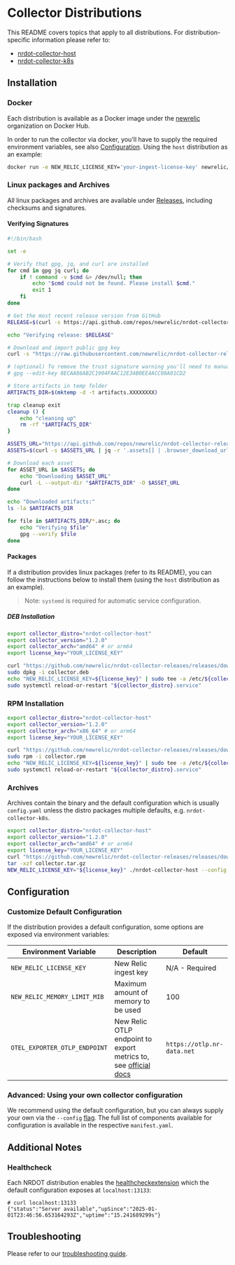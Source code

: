 # Collector Distributions

This README covers topics that apply to all distributions. For distribution-specific information please refer to:
- [nrdot-collector-host](./nrdot-collector-host/README.md)
- [nrdot-collector-k8s](./nrdot-collector-k8s/README.md)

## Installation

### Docker
Each distribution is available as a Docker image under the [newrelic](https://hub.docker.com/u/newrelic?page=1&search=nrdot-collector) organization on Docker Hub.

In order to run the collector via docker, you'll have to supply the required environment variables, see also [Configuration](#configuration). Using the `host` distribution as an example:
```bash
docker run -e NEW_RELIC_LICENSE_KEY='your-ingest-license-key' newrelic/nrdot-collector-host
```

### Linux packages and Archives 
All linux packages and archives are available under [Releases](https://github.com/newrelic/opentelemetry-collector-releases/releases), including checksums and signatures.

#### Verifying Signatures

```bash
#!/bin/bash

set -e

# Verify that gpg, jq, and curl are installed
for cmd in gpg jq curl; do
    if ! command -v $cmd &> /dev/null; then
        echo "$cmd could not be found. Please install $cmd."
        exit 1
    fi
done

# Get the most recent release version from GitHub
RELEASE=$(curl -s https://api.github.com/repos/newrelic/nrdot-collector-releases/releases/latest | jq -r '.tag_name')

echo "Verifying release: $RELEASE"

# Download and import public gpg key
curl -s "https://raw.githubusercontent.com/newrelic/nrdot-collector-releases/refs/tags/${RELEASE}/nrdot.gpg" | gpg --import

# (optional) To remove the trust signature warning you'll need to manually trust the key
# gpg --edit-key 8ECAA86AB2C1904FAAC12E34B0EE4ACC08A81CD2

# Store artifacts in temp folder
ARTIFACTS_DIR=$(mktemp -d -t artifacts.XXXXXXXX)

trap cleanup exit
cleanup () {
    echo "cleaning up"
    rm -rf "$ARTIFACTS_DIR"
}

ASSETS_URL="https://api.github.com/repos/newrelic/nrdot-collector-releases/releases/tags/${RELEASE}"
ASSETS=$(curl -s $ASSETS_URL | jq -r '.assets[] | .browser_download_url')

# Download each asset
for ASSET_URL in $ASSETS; do
    echo "Downloading $ASSET_URL"
    curl -L --output-dir "$ARTIFACTS_DIR" -O $ASSET_URL
done

echo "Downloaded artifacts:"
ls -la $ARTIFACTS_DIR

for file in $ARTIFACTS_DIR/*.asc; do
    echo "Verifying $file"
    gpg --verify $file
done
```

#### Packages
If a distribution provides linux packages (refer to its README), you can follow the instructions below to install them (using the `host` distribution as an example).

> Note: `systemd` is required for automatic service configuration.

##### DEB Installation
```bash
export collector_distro="nrdot-collector-host"
export collector_version="1.2.0"
export collector_arch="amd64" # or arm64
export license_key="YOUR_LICENSE_KEY"

curl "https://github.com/newrelic/nrdot-collector-releases/releases/download/${collector_version}/${collector_distro}_${collector_version}_linux_${collector_arch}.deb" --location --output collector.deb
sudo dpkg -i collector.deb
echo "NEW_RELIC_LICENSE_KEY=${license_key}" | sudo tee -a /etc/${collector_distro}/${collector_distro}.conf > /dev/null
sudo systemctl reload-or-restart "${collector_distro}.service"
```

### RPM Installation
```bash
export collector_distro="nrdot-collector-host"
export collector_version="1.2.0"
export collector_arch="x86_64" # or arm64
export license_key="YOUR_LICENSE_KEY"

curl "https://github.com/newrelic/nrdot-collector-releases/releases/download/${collector_version}/${collector_distro}_${collector_version}_linux_${collector_arch}.rpm" --location --output collector.rpm
sudo rpm -i collector.rpm
echo "NEW_RELIC_LICENSE_KEY=${license_key}" | sudo tee -a /etc/${collector_distro}/${collector_distro}.conf > /dev/null
sudo systemctl reload-or-restart "${collector_distro}.service"
```

### Archives
Archives contain the binary and the default configuration which is usually `config.yaml` unless the distro packages multiple defaults, e.g. `nrdot-collector-k8s`.
```bash
export collector_distro="nrdot-collector-host"
export collector_version="1.2.0"
export collector_arch="amd64" # or arm64
export license_key="YOUR_LICENSE_KEY"
curl "https://github.com/newrelic/nrdot-collector-releases/releases/download/${collector_version}/${collector_distro}_${collector_version}_linux_${collector_arch}.tar.gz" --location --output collector.tar.gz
tar -xzf collector.tar.gz
NEW_RELIC_LICENSE_KEY="${license_key}" ./nrdot-collector-host --config ./config.yaml 
```

## Configuration

### Customize Default Configuration
If the distribution provides a default configuration, some options are exposed via environment variables:

| Environment Variable | Description | Default |
|---|---|---|
| `NEW_RELIC_LICENSE_KEY` | New Relic ingest key | N/A - Required |
| `NEW_RELIC_MEMORY_LIMIT_MIB` | Maximum amount of memory to be used | 100 |
| `OTEL_EXPORTER_OTLP_ENDPOINT` | New Relic OTLP endpoint to export metrics to, see [official docs](https://docs.newrelic.com/docs/opentelemetry/best-practices/opentelemetry-otlp/) | `https://otlp.nr-data.net` |

### Advanced: Using your own collector configuration

We recommend using the default configuration, but you can always supply your own via the `--config` [flag](https://opentelemetry.io/docs/collector/configuration/). The full list of components available for configuration is available in the respective `manifest.yaml`.

## Additional Notes

### Healthcheck
Each NRDOT distribution enables the [healthcheckextension](https://github.com/open-telemetry/opentelemetry-collector-contrib/blob/main/extension/healthcheckextension/README.md) which the default configuration exposes at `localhost:13133`:
```
# curl localhost:13133
{"status":"Server available","upSince":"2025-01-01T23:46:56.653164293Z","uptime":"15.241689299s"}
```

## Troubleshooting

Please refer to our [troubleshooting guide](./TROUBLESHOOTING.md).
